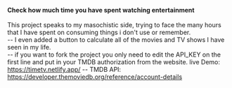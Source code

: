 **Check how much time you have spent watching entertainment** \
\
This project speaks to my masochistic side, trying to face the many hours that I have spent on consuming things i don't use or remember. \
-- I even added a button to calculate all of the movies and TV shows I have seen in my life. \
-- if you want to fork the project you only need to edit the API_KEY on the first line and put in your TMDB authorization from the website.
live Demo: https://timetv.netlify.app/
-- TMDB API: https://developer.themoviedb.org/reference/account-details
